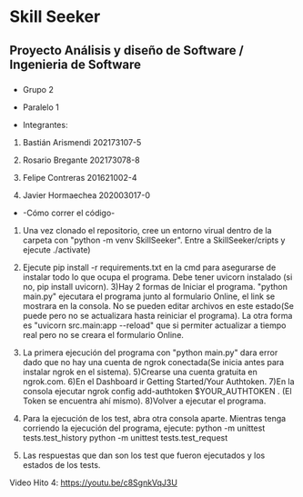 # Skill Seeker

## Proyecto Análisis y diseño de Software / Ingenieria de Software

###
* Grupo 2
* Paralelo 1

* Integrantes:

1) Bastián Arismendi 202173107-5

2) Rosario Bregante  202173078-8

3) Felipe Contreras  201621002-4

4) Javier Hormaechea  202003017-0


* -Cómo correr el código-
1) Una vez clonado el repositorio, cree un entorno virual dentro de la carpeta  con "python -m venv SkillSeeker". Entre a SkillSeeker/cripts y ejecute ./activate)

2) Ejecute pip install -r requirements.txt en la cmd para asegurarse de instalar todo lo que ocupa el programa. Debe tener uvicorn instalado (si no, pip install uvicorn).
3)Hay 2 formas de Iniciar el programa. "python main.py" ejecutara el programa junto al formulario Online, el link se mostrara en la consola. No se pueden editar archivos en este estado(Se puede pero no se actualizara hasta reiniciar el programa). La otra forma es "uvicorn src.main:app --reload" que si permiter actualizar a tiempo real pero no se creara el formulario Online.
4) La primera ejecución del programa con "python main.py" dara error dado que no hay una cuenta de ngrok conectada(Se inicia antes para instalar ngrok en el sistema).
5)Crearse una cuenta gratuita en ngrok.com.
6)En el Dashboard ir Getting Started/Your Authtoken.
7)En la consola ejecutar ngrok config add-authtoken $YOUR_AUTHTOKEN .
(El Token se encuentra ahí mismo).
8)Volver a ejecutar el programa.
4) Para la ejecución de los test, abra otra consola aparte. Mientras tenga corriendo la ejecución del programa, ejecute: 
python -m unittest tests.test_history
python -m unittest tests.test_request
5) Las respuestas que dan son los test que fueron ejecutados y los estados de los tests.

Video Hito 4: https://youtu.be/c8SgnkVqJ3U